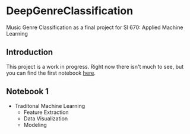 # DeepGenreClassification
Music Genre Classification as a final project for SI 670: Applied Machine Learning

## Introduction
This project is a work in progress. Right now there isn't much to see, but you can find the first notebook [here](https://github.com/matt-whitehead/DeepGenreClassification/blob/master/Notebook%201.ipynb). 

## Notebook 1
* Traditonal Machine Learning 
  * Feature Extraction
  * Data Visualization
  * Modeling
